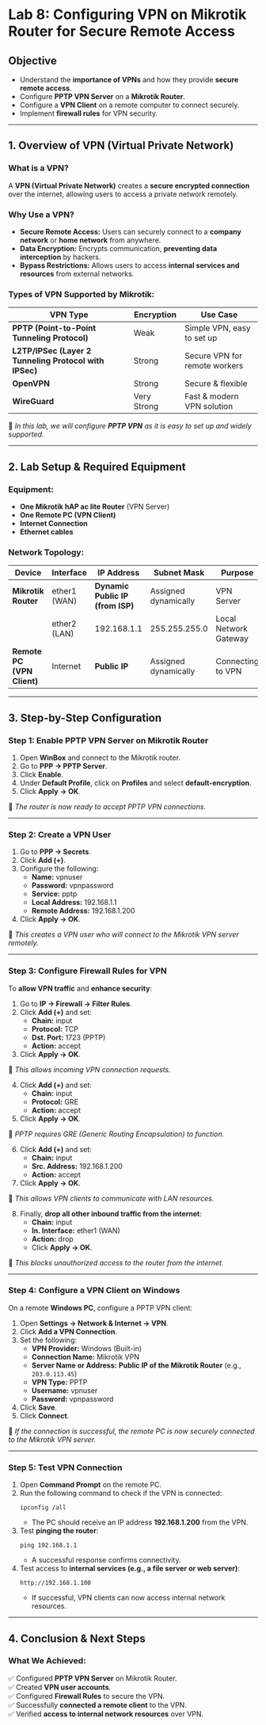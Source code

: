 # **Lab 8: Configuring VPN on Mikrotik Router for Secure Remote Access**  

## **Objective**  
- Understand the **importance of VPNs** and how they provide **secure remote access**.  
- Configure **PPTP VPN Server** on a **Mikrotik Router**.  
- Configure a **VPN Client** on a remote computer to connect securely.  
- Implement **firewall rules** for VPN security.  

---

## **1. Overview of VPN (Virtual Private Network)**  

### **What is a VPN?**  
A **VPN (Virtual Private Network)** creates a **secure encrypted connection** over the internet, allowing users to access a private network remotely.  

### **Why Use a VPN?**  
- **Secure Remote Access:** Users can securely connect to a **company network** or **home network** from anywhere.  
- **Data Encryption:** Encrypts communication, **preventing data interception** by hackers.  
- **Bypass Restrictions:** Allows users to access **internal services and resources** from external networks.  

### **Types of VPN Supported by Mikrotik:**  
| VPN Type | Encryption | Use Case |  
|----------|------------|----------|  
| **PPTP (Point-to-Point Tunneling Protocol)** | Weak | Simple VPN, easy to set up |  
| **L2TP/IPSec (Layer 2 Tunneling Protocol with IPSec)** | Strong | Secure VPN for remote workers |  
| **OpenVPN** | Strong | Secure & flexible |  
| **WireGuard** | Very Strong | Fast & modern VPN solution |  

📌 *In this lab, we will configure **PPTP VPN** as it is easy to set up and widely supported.*  

---

## **2. Lab Setup & Required Equipment**  
### **Equipment:**  
- **One Mikrotik hAP ac lite Router** (VPN Server)  
- **One Remote PC (VPN Client)**  
- **Internet Connection**  
- **Ethernet cables**  

### **Network Topology:**  

| Device | Interface | IP Address | Subnet Mask | Purpose |  
|--------|----------|------------|-------------|----------|  
| **Mikrotik Router** | ether1 (WAN) | **Dynamic Public IP (from ISP)** | Assigned dynamically | VPN Server |  
|  | ether2 (LAN) | 192.168.1.1 | 255.255.255.0 | Local Network Gateway |  
| **Remote PC (VPN Client)** | Internet | **Public IP** | Assigned dynamically | Connecting to VPN |  

---

## **3. Step-by-Step Configuration**  

### **Step 1: Enable PPTP VPN Server on Mikrotik Router**  

1. Open **WinBox** and connect to the Mikrotik router.  
2. Go to **PPP → PPTP Server**.  
3. Click **Enable**.  
4. Under **Default Profile**, click on **Profiles** and select **default-encryption**.  
5. Click **Apply → OK**.  

📌 *The router is now ready to accept PPTP VPN connections.*  

---

### **Step 2: Create a VPN User**  

1. Go to **PPP → Secrets**.  
2. Click **Add (+)**.  
3. Configure the following:  
   - **Name:** vpnuser  
   - **Password:** vpnpassword  
   - **Service:** pptp  
   - **Local Address:** 192.168.1.1  
   - **Remote Address:** 192.168.1.200  
4. Click **Apply → OK**.  

📌 *This creates a VPN user who will connect to the Mikrotik VPN server remotely.*  

---

### **Step 3: Configure Firewall Rules for VPN**  

To **allow VPN traffic** and **enhance security**:  

1. Go to **IP → Firewall → Filter Rules**.  
2. Click **Add (+)** and set:  
   - **Chain:** input  
   - **Protocol:** TCP  
   - **Dst. Port:** 1723 (PPTP)  
   - **Action:** accept  
3. Click **Apply → OK**.  

📌 *This allows incoming VPN connection requests.*  

4. Click **Add (+)** and set:  
   - **Chain:** input  
   - **Protocol:** GRE  
   - **Action:** accept  
5. Click **Apply → OK**.  

📌 *PPTP requires GRE (Generic Routing Encapsulation) to function.*  

6. Click **Add (+)** and set:  
   - **Chain:** input  
   - **Src. Address:** 192.168.1.200  
   - **Action:** accept  
7. Click **Apply → OK**.  

📌 *This allows VPN clients to communicate with LAN resources.*  

8. Finally, **drop all other inbound traffic from the internet**:  
   - **Chain:** input  
   - **In. Interface:** ether1 (WAN)  
   - **Action:** drop  
   - Click **Apply → OK**.  

📌 *This blocks unauthorized access to the router from the internet.*  

---

### **Step 4: Configure a VPN Client on Windows**  

On a remote **Windows PC**, configure a PPTP VPN client:  

1. Open **Settings → Network & Internet → VPN**.  
2. Click **Add a VPN Connection**.  
3. Set the following:  
   - **VPN Provider:** Windows (Built-in)  
   - **Connection Name:** Mikrotik VPN  
   - **Server Name or Address:** **Public IP of the Mikrotik Router** (e.g., `203.0.113.45`)  
   - **VPN Type:** PPTP  
   - **Username:** vpnuser  
   - **Password:** vpnpassword  
4. Click **Save**.  
5. Click **Connect**.  

📌 *If the connection is successful, the remote PC is now securely connected to the Mikrotik VPN server.*  

---

### **Step 5: Test VPN Connection**  

1. Open **Command Prompt** on the remote PC.  
2. Run the following command to check if the VPN is connected:  
   ```
   ipconfig /all
   ```  
   - The PC should receive an IP address **192.168.1.200** from the VPN.  
3. Test **pinging the router**:  
   ```
   ping 192.168.1.1
   ```  
   - A successful response confirms connectivity.  
4. Test access to **internal services (e.g., a file server or web server)**:  
   ```
   http://192.168.1.100
   ```  
   - If successful, VPN clients can now access internal network resources.  

---

## **4. Conclusion & Next Steps**  

### **What We Achieved:**  
✅ Configured **PPTP VPN Server** on Mikrotik Router.  
✅ Created **VPN user accounts**.  
✅ Configured **Firewall Rules** to secure the VPN.  
✅ Successfully **connected a remote client** to the VPN.  
✅ Verified **access to internal network resources** over VPN.  